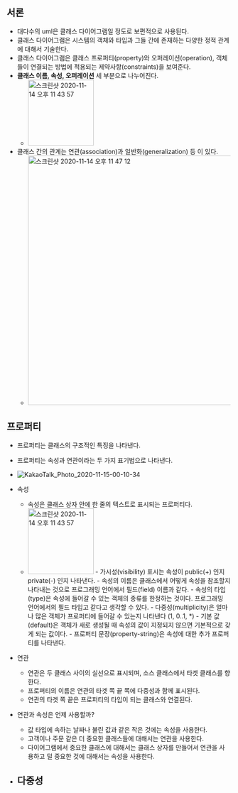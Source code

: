## 서론
- 대다수의 uml은 클래스 다이어그램일 정도로 보편적으로 사용된다.
- 클래스 다이어그램은 시스템의 객체와 타입과 그들 간에 존재하는 다양한 정적 관계에 대해서 기술한다.
- 클래스 다이어그램은 클래스 프로퍼티(property)와 오퍼레이션(operation), 객체들이 연결되는 방법에 적용되는 제약사항(constraints)을 보여준다.
- **클래스 이름, 속성, 오퍼레이션** 세 부분으로 나누어진다.
  - <img width="148" alt="스크린샷 2020-11-14 오후 11 43 57" src="https://user-images.githubusercontent.com/7076334/99149738-4e630800-26d3-11eb-9d2d-2b1db9c2112d.png">
- 클래스 간의 관계는 연관(association)과 일반화(generalization) 등 이 있다.
  - <img width="562" alt="스크린샷 2020-11-14 오후 11 47 12" src="https://user-images.githubusercontent.com/7076334/99149819-bf0a2480-26d3-11eb-8bac-06f58ec69d10.png">

## 프로퍼티
- 프로퍼티는 클래스의 구조적인 특징을 나타낸다.
- 프로퍼티는 속성과 연관이라는 두 가지 표기법으로 나타낸다.

- ![KakaoTalk_Photo_2020-11-15-00-10-34](https://user-images.githubusercontent.com/7076334/99150323-08a83e80-26d7-11eb-8443-3a3f1ad8b2f6.jpeg)

- 속성
  - 속성은 클래스 상자 안에 한 줄의 텍스트로 표시되는 프로퍼티다.
  - <img width="148" alt="스크린샷 2020-11-14 오후 11 43 57" src="https://user-images.githubusercontent.com/7076334/99149738-4e630800-26d3-11eb-9d2d-2b1db9c2112d.png">
    - 가시성(visibility) 표시는 속성이 public(+) 인지 private(-) 인지 나타낸다.
    - 속성의 이름은 클래스에서 어떻게 속성을 참조할지 나타내는 것으로 프로그래밍 언어에서 필드(field) 이름과 같다.
    - 속성의 타입(type)은 속성에 들어갈 수 있는 객체의 종류를 한정하는 것이다. 프로그래밍 언어에서의 필드 타입고 같다고 생각할 수 있다.
    - 다중성(multiplicity)은 얼마나 많은 객체가 프로퍼티에 들어갈 수 있는지 나타낸다 (1, 0..1, *)
    - 기본 값(default)은 객체가 새로 생성될 때 속성의 값이 지정되지 않으면 기본적으로 갖게 되는 값이다.
    - 프로퍼티 문장(property-string)은 속성에 대한 추가 프로퍼티를 나타낸다.
    
- 연관
  - 연관은 두 클래스 사이의 실선으로 표시되며, 소스 클래스에서 타겟 클래스를 향한다.
  - 프로퍼티의 이름은 연관의 타겟 쪽 끝 쪽에 다중성과 함께 표시된다.
  - 연관의 타겟 쪽 끝은 프로퍼티의 타입이 되는 클래스와 연결된다.
  
- 연관과 속성은 언제 사용할까?
  - 값 타입에 속하는 날짜나 불린 값과 같은 작은 것에는 속성을 사용한다.
  - 고객이나 주문 같은 더 중요한 클래스들에 대해서는 연관을 사용한다.
  - 다이어그램에서 중요한 클래스에 대해서는 클래스 상자를 만들어서 연관을 사용하고 덜 중요한 것에 대해서는 속성을 사용한다.
  
- 다중성
  - 
